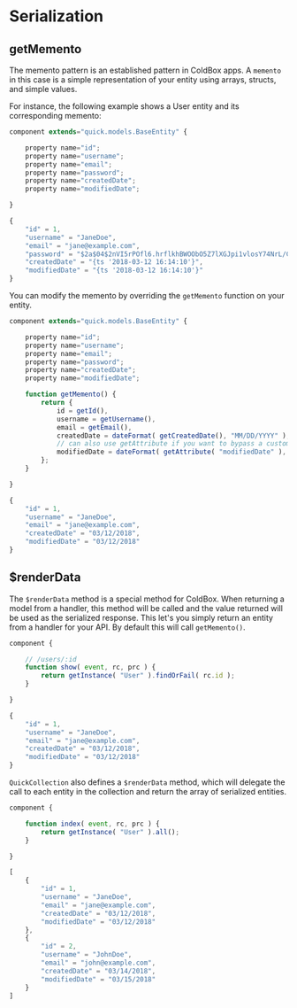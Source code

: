 # Serialization

## getMemento

The memento pattern is an established pattern in ColdBox apps. A `memento` in this case is a simple representation of your entity using arrays, structs, and simple values.

For instance, the following example shows a User entity and its corresponding memento:

```javascript
component extends="quick.models.BaseEntity" {

    property name="id";
    property name="username";
    property name="email";
    property name="password";
    property name="createdDate";
    property name="modifiedDate";

}
```

```javascript
{
    "id" = 1,
    "username" = "JaneDoe",
    "email" = "jane@example.com",
    "password" = "$2a$04$2nVI5rPOfl6.hrflkhBWOObO5Z7lXGJpi1vlosY74NrL/CKdpWqZS"
    "createdDate" = "{ts '2018-03-12 16:14:10'}",
    "modifiedDate" = "{ts '2018-03-12 16:14:10'}"
}
```

You can modify the memento by overriding the `getMemento` function on your entity.

```javascript
component extends="quick.models.BaseEntity" {

    property name="id";
    property name="username";
    property name="email";
    property name="password";
    property name="createdDate";
    property name="modifiedDate";

    function getMemento() {
        return {
            id = getId(),
            username = getUsername(),
            email = getEmail(),
            createdDate = dateFormat( getCreatedDate(), "MM/DD/YYYY" ),
            // can also use getAttribute if you want to bypass a custom getter
            modifiedDate = dateFormat( getAttribute( "modifiedDate" ), "MM/DD/YYYY" )
        };
    }

}
```

```javascript
{
    "id" = 1,
    "username" = "JaneDoe",
    "email" = "jane@example.com",
    "createdDate" = "03/12/2018",
    "modifiedDate" = "03/12/2018"
}
```

## $renderData

The `$renderData` method is a special method for ColdBox. When returning a model from a handler, this method will be called and the value returned will be used as the serialized response. This let's you simply return an entity from a handler for your API. By default this will call `getMemento()`.

```javascript
component {

    // /users/:id
    function show( event, rc, prc ) {
        return getInstance( "User" ).findOrFail( rc.id );
    }

}
```

```javascript
{
    "id" = 1,
    "username" = "JaneDoe",
    "email" = "jane@example.com",
    "createdDate" = "03/12/2018",
    "modifiedDate" = "03/12/2018"
}
```

`QuickCollection` also defines a `$renderData` method, which will delegate the call to each entity in the collection and return the array of serialized entities.

```javascript
component {

    function index( event, rc, prc ) {
        return getInstance( "User" ).all();
    }

}
```

```javascript
[
    {
        "id" = 1,
        "username" = "JaneDoe",
        "email" = "jane@example.com",
        "createdDate" = "03/12/2018",
        "modifiedDate" = "03/12/2018"
    },
    {
        "id" = 2,
        "username" = "JohnDoe",
        "email" = "john@example.com",
        "createdDate" = "03/14/2018",
        "modifiedDate" = "03/15/2018"
    }
]
```

